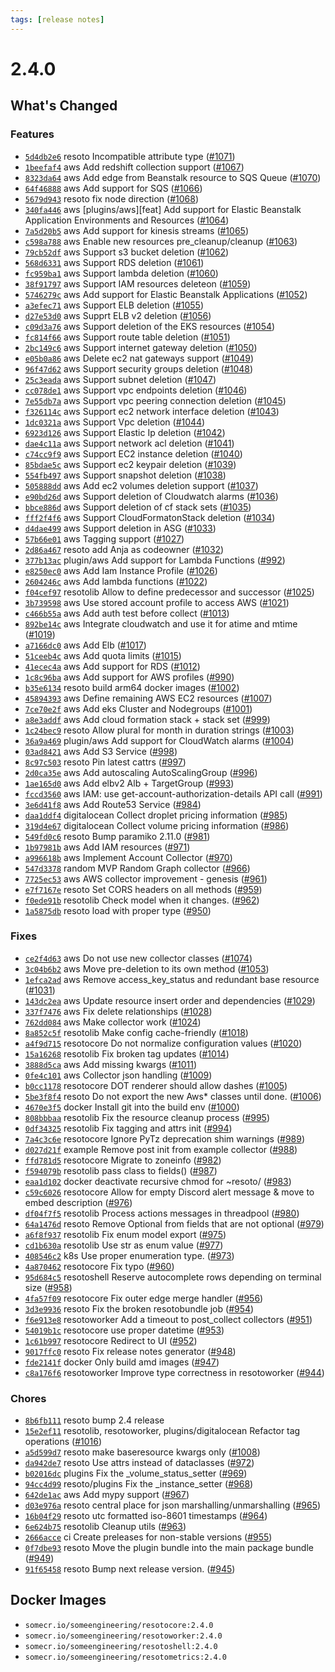 ```yaml
---
tags: [release notes]
---
```


# 2.4.0

## What's Changed

### Features

- [`5d4db2e6`](https://github.com/someengineering/resoto/commit/5d4db2e6) <span class="badge badge--secondary">resoto</span> Incompatible attribute type ([#1071](https://github.com/someengineering/resoto/pull/1071))
- [`1beefaf4`](https://github.com/someengineering/resoto/commit/1beefaf4) <span class="badge badge--secondary">aws</span> Add redshift collection support ([#1067](https://github.com/someengineering/resoto/pull/1067))
- [`8323da64`](https://github.com/someengineering/resoto/commit/8323da64) <span class="badge badge--secondary">aws</span> Add edge from Beanstalk resource to SQS Queue ([#1070](https://github.com/someengineering/resoto/pull/1070))
- [`64f46888`](https://github.com/someengineering/resoto/commit/64f46888) <span class="badge badge--secondary">aws</span> Add support for SQS ([#1066](https://github.com/someengineering/resoto/pull/1066))
- [`5679d943`](https://github.com/someengineering/resoto/commit/5679d943) <span class="badge badge--secondary">resoto</span> fix node direction ([#1068](https://github.com/someengineering/resoto/pull/1068))
- [`340fa446`](https://github.com/someengineering/resoto/commit/340fa446) <span class="badge badge--secondary">aws</span> [plugins/aws][feat] Add support for Elastic Beanstalk Application Environments and Resources ([#1064](https://github.com/someengineering/resoto/pull/1064))
- [`7a5d20b5`](https://github.com/someengineering/resoto/commit/7a5d20b5) <span class="badge badge--secondary">aws</span> Add support for kinesis streams ([#1065](https://github.com/someengineering/resoto/pull/1065))
- [`c598a788`](https://github.com/someengineering/resoto/commit/c598a788) <span class="badge badge--secondary">aws</span> Enable new resources pre_cleanup/cleanup ([#1063](https://github.com/someengineering/resoto/pull/1063))
- [`79cb52df`](https://github.com/someengineering/resoto/commit/79cb52df) <span class="badge badge--secondary">aws</span> Support s3 bucket deletion ([#1062](https://github.com/someengineering/resoto/pull/1062))
- [`568d6331`](https://github.com/someengineering/resoto/commit/568d6331) <span class="badge badge--secondary">aws</span> Support RDS deletion ([#1061](https://github.com/someengineering/resoto/pull/1061))
- [`fc959ba1`](https://github.com/someengineering/resoto/commit/fc959ba1) <span class="badge badge--secondary">aws</span> Support lambda deletion ([#1060](https://github.com/someengineering/resoto/pull/1060))
- [`38f91797`](https://github.com/someengineering/resoto/commit/38f91797) <span class="badge badge--secondary">aws</span> Support IAM resources deleteon ([#1059](https://github.com/someengineering/resoto/pull/1059))
- [`5746279c`](https://github.com/someengineering/resoto/commit/5746279c) <span class="badge badge--secondary">aws</span> Add support for Elastic Beanstalk Applications ([#1052](https://github.com/someengineering/resoto/pull/1052))
- [`a3efec71`](https://github.com/someengineering/resoto/commit/a3efec71) <span class="badge badge--secondary">aws</span> Support ELB deletion ([#1055](https://github.com/someengineering/resoto/pull/1055))
- [`d27e53d0`](https://github.com/someengineering/resoto/commit/d27e53d0) <span class="badge badge--secondary">aws</span> Supprt ELB v2 deletion ([#1056](https://github.com/someengineering/resoto/pull/1056))
- [`c09d3a76`](https://github.com/someengineering/resoto/commit/c09d3a76) <span class="badge badge--secondary">aws</span> Support deletion of the EKS resources ([#1054](https://github.com/someengineering/resoto/pull/1054))
- [`fc814f66`](https://github.com/someengineering/resoto/commit/fc814f66) <span class="badge badge--secondary">aws</span> Support route table deletion ([#1051](https://github.com/someengineering/resoto/pull/1051))
- [`2bc149c6`](https://github.com/someengineering/resoto/commit/2bc149c6) <span class="badge badge--secondary">aws</span> Support internet gateway deletion ([#1050](https://github.com/someengineering/resoto/pull/1050))
- [`e05b0a86`](https://github.com/someengineering/resoto/commit/e05b0a86) <span class="badge badge--secondary">aws</span> Delete ec2 nat gateways support ([#1049](https://github.com/someengineering/resoto/pull/1049))
- [`96f47d62`](https://github.com/someengineering/resoto/commit/96f47d62) <span class="badge badge--secondary">aws</span> Support security groups deletion ([#1048](https://github.com/someengineering/resoto/pull/1048))
- [`25c3eada`](https://github.com/someengineering/resoto/commit/25c3eada) <span class="badge badge--secondary">aws</span> Support subnet deletion ([#1047](https://github.com/someengineering/resoto/pull/1047))
- [`cc078de1`](https://github.com/someengineering/resoto/commit/cc078de1) <span class="badge badge--secondary">aws</span> Support vpc endpoints deletion ([#1046](https://github.com/someengineering/resoto/pull/1046))
- [`7e55db7a`](https://github.com/someengineering/resoto/commit/7e55db7a) <span class="badge badge--secondary">aws</span> Support vpc peering connection deletion ([#1045](https://github.com/someengineering/resoto/pull/1045))
- [`f326114c`](https://github.com/someengineering/resoto/commit/f326114c) <span class="badge badge--secondary">aws</span> Support ec2 network interface deletion ([#1043](https://github.com/someengineering/resoto/pull/1043))
- [`1dc0321a`](https://github.com/someengineering/resoto/commit/1dc0321a) <span class="badge badge--secondary">aws</span> Support Vpc deletion ([#1044](https://github.com/someengineering/resoto/pull/1044))
- [`6923d126`](https://github.com/someengineering/resoto/commit/6923d126) <span class="badge badge--secondary">aws</span> Support Elastic Ip deletion ([#1042](https://github.com/someengineering/resoto/pull/1042))
- [`dae4c11a`](https://github.com/someengineering/resoto/commit/dae4c11a) <span class="badge badge--secondary">aws</span> Support network acl deletion ([#1041](https://github.com/someengineering/resoto/pull/1041))
- [`c74cc9f9`](https://github.com/someengineering/resoto/commit/c74cc9f9) <span class="badge badge--secondary">aws</span> Support EC2 instance deletion ([#1040](https://github.com/someengineering/resoto/pull/1040))
- [`85bdae5c`](https://github.com/someengineering/resoto/commit/85bdae5c) <span class="badge badge--secondary">aws</span> Support ec2 keypair deletion ([#1039](https://github.com/someengineering/resoto/pull/1039))
- [`554fb497`](https://github.com/someengineering/resoto/commit/554fb497) <span class="badge badge--secondary">aws</span> Support snapshot deletion ([#1038](https://github.com/someengineering/resoto/pull/1038))
- [`505888dd`](https://github.com/someengineering/resoto/commit/505888dd) <span class="badge badge--secondary">aws</span> Add ec2 volumes deletion support ([#1037](https://github.com/someengineering/resoto/pull/1037))
- [`e90bd26d`](https://github.com/someengineering/resoto/commit/e90bd26d) <span class="badge badge--secondary">aws</span> Support deletion of Cloudwatch alarms ([#1036](https://github.com/someengineering/resoto/pull/1036))
- [`bbce886d`](https://github.com/someengineering/resoto/commit/bbce886d) <span class="badge badge--secondary">aws</span> Support deletion of cf stack sets ([#1035](https://github.com/someengineering/resoto/pull/1035))
- [`fff2f4f6`](https://github.com/someengineering/resoto/commit/fff2f4f6) <span class="badge badge--secondary">aws</span> Support CloudFormatonStack deletion ([#1034](https://github.com/someengineering/resoto/pull/1034))
- [`d4dae499`](https://github.com/someengineering/resoto/commit/d4dae499) <span class="badge badge--secondary">aws</span> Support deletion in ASG ([#1033](https://github.com/someengineering/resoto/pull/1033))
- [`57b66e01`](https://github.com/someengineering/resoto/commit/57b66e01) <span class="badge badge--secondary">aws</span> Tagging support ([#1027](https://github.com/someengineering/resoto/pull/1027))
- [`2d86a467`](https://github.com/someengineering/resoto/commit/2d86a467) <span class="badge badge--secondary">resoto</span> add Anja as codeowner ([#1032](https://github.com/someengineering/resoto/pull/1032))
- [`377b13ac`](https://github.com/someengineering/resoto/commit/377b13ac) <span class="badge badge--secondary">plugin/aws</span> Add support for Lambda Functions ([#992](https://github.com/someengineering/resoto/pull/992))
- [`e8250ec0`](https://github.com/someengineering/resoto/commit/e8250ec0) <span class="badge badge--secondary">aws</span> Add Iam Instance Profile ([#1026](https://github.com/someengineering/resoto/pull/1026))
- [`2604246c`](https://github.com/someengineering/resoto/commit/2604246c) <span class="badge badge--secondary">aws</span> Add lambda functions ([#1022](https://github.com/someengineering/resoto/pull/1022))
- [`f04cef97`](https://github.com/someengineering/resoto/commit/f04cef97) <span class="badge badge--secondary">resotolib</span> Allow to define predecessor and successor ([#1025](https://github.com/someengineering/resoto/pull/1025))
- [`3b739598`](https://github.com/someengineering/resoto/commit/3b739598) <span class="badge badge--secondary">aws</span> Use stored account profile to access AWS ([#1021](https://github.com/someengineering/resoto/pull/1021))
- [`c466b55a`](https://github.com/someengineering/resoto/commit/c466b55a) <span class="badge badge--secondary">aws</span> Add auth test before collect ([#1013](https://github.com/someengineering/resoto/pull/1013))
- [`892be14c`](https://github.com/someengineering/resoto/commit/892be14c) <span class="badge badge--secondary">aws</span> Integrate cloudwatch and use it for atime and mtime ([#1019](https://github.com/someengineering/resoto/pull/1019))
- [`a7166dc0`](https://github.com/someengineering/resoto/commit/a7166dc0) <span class="badge badge--secondary">aws</span> Add Elb ([#1017](https://github.com/someengineering/resoto/pull/1017))
- [`51ceeb4c`](https://github.com/someengineering/resoto/commit/51ceeb4c) <span class="badge badge--secondary">aws</span> Add quota limits ([#1015](https://github.com/someengineering/resoto/pull/1015))
- [`41ecec4a`](https://github.com/someengineering/resoto/commit/41ecec4a) <span class="badge badge--secondary">aws</span> Add support for RDS ([#1012](https://github.com/someengineering/resoto/pull/1012))
- [`1c8c96ba`](https://github.com/someengineering/resoto/commit/1c8c96ba) <span class="badge badge--secondary">aws</span> Add support for AWS profiles ([#990](https://github.com/someengineering/resoto/pull/990))
- [`b35e6134`](https://github.com/someengineering/resoto/commit/b35e6134) <span class="badge badge--secondary">resoto</span> build arm64 docker images ([#1002](https://github.com/someengineering/resoto/pull/1002))
- [`45894393`](https://github.com/someengineering/resoto/commit/45894393) <span class="badge badge--secondary">aws</span> Define remaining AWS EC2 resources ([#1007](https://github.com/someengineering/resoto/pull/1007))
- [`7ce70e2f`](https://github.com/someengineering/resoto/commit/7ce70e2f) <span class="badge badge--secondary">aws</span> Add eks Cluster and Nodegroups ([#1001](https://github.com/someengineering/resoto/pull/1001))
- [`a8e3addf`](https://github.com/someengineering/resoto/commit/a8e3addf) <span class="badge badge--secondary">aws</span> Add cloud formation stack + stack set ([#999](https://github.com/someengineering/resoto/pull/999))
- [`1c24bec9`](https://github.com/someengineering/resoto/commit/1c24bec9) <span class="badge badge--secondary">resoto</span> Allow plural for month in duration strings ([#1003](https://github.com/someengineering/resoto/pull/1003))
- [`36a9a469`](https://github.com/someengineering/resoto/commit/36a9a469) <span class="badge badge--secondary">plugin/aws</span> Add support for CloudWatch alarms ([#1004](https://github.com/someengineering/resoto/pull/1004))
- [`03ad8421`](https://github.com/someengineering/resoto/commit/03ad8421) <span class="badge badge--secondary">aws</span> Add S3 Service ([#998](https://github.com/someengineering/resoto/pull/998))
- [`8c97c503`](https://github.com/someengineering/resoto/commit/8c97c503) <span class="badge badge--secondary">resoto</span> Pin latest cattrs ([#997](https://github.com/someengineering/resoto/pull/997))
- [`2d0ca35e`](https://github.com/someengineering/resoto/commit/2d0ca35e) <span class="badge badge--secondary">aws</span> Add autoscaling AutoScalingGroup ([#996](https://github.com/someengineering/resoto/pull/996))
- [`1ae165d0`](https://github.com/someengineering/resoto/commit/1ae165d0) <span class="badge badge--secondary">aws</span> Add elbv2 Alb + TargetGroup ([#993](https://github.com/someengineering/resoto/pull/993))
- [`fccd3560`](https://github.com/someengineering/resoto/commit/fccd3560) <span class="badge badge--secondary">aws</span> IAM: use get-account-authorization-details API call ([#991](https://github.com/someengineering/resoto/pull/991))
- [`3e6d41f8`](https://github.com/someengineering/resoto/commit/3e6d41f8) <span class="badge badge--secondary">aws</span> Add Route53 Service ([#984](https://github.com/someengineering/resoto/pull/984))
- [`daa1ddf4`](https://github.com/someengineering/resoto/commit/daa1ddf4) <span class="badge badge--secondary">digitalocean</span> Collect droplet pricing information ([#985](https://github.com/someengineering/resoto/pull/985))
- [`319d4e67`](https://github.com/someengineering/resoto/commit/319d4e67) <span class="badge badge--secondary">digitalocean</span> Collect volume pricing information ([#986](https://github.com/someengineering/resoto/pull/986))
- [`549fd0c6`](https://github.com/someengineering/resoto/commit/549fd0c6) <span class="badge badge--secondary">resoto</span> Bump paramiko 2.11.0 ([#981](https://github.com/someengineering/resoto/pull/981))
- [`1b97981b`](https://github.com/someengineering/resoto/commit/1b97981b) <span class="badge badge--secondary">aws</span> Add IAM resources ([#971](https://github.com/someengineering/resoto/pull/971))
- [`a996618b`](https://github.com/someengineering/resoto/commit/a996618b) <span class="badge badge--secondary">aws</span> Implement Account Collector ([#970](https://github.com/someengineering/resoto/pull/970))
- [`547d3378`](https://github.com/someengineering/resoto/commit/547d3378) <span class="badge badge--secondary">random</span> MVP Random Graph collector ([#966](https://github.com/someengineering/resoto/pull/966))
- [`7725ec53`](https://github.com/someengineering/resoto/commit/7725ec53) <span class="badge badge--secondary">aws</span> AWS collector improvement - genesis ([#961](https://github.com/someengineering/resoto/pull/961))
- [`e7f7167e`](https://github.com/someengineering/resoto/commit/e7f7167e) <span class="badge badge--secondary">resoto</span> Set CORS headers on all methods ([#959](https://github.com/someengineering/resoto/pull/959))
- [`f0ede91b`](https://github.com/someengineering/resoto/commit/f0ede91b) <span class="badge badge--secondary">resotolib</span> Check model when it changes. ([#962](https://github.com/someengineering/resoto/pull/962))
- [`1a5875db`](https://github.com/someengineering/resoto/commit/1a5875db) <span class="badge badge--secondary">resoto</span> load with proper type ([#950](https://github.com/someengineering/resoto/pull/950))

### Fixes

- [`ce2f4d63`](https://github.com/someengineering/resoto/commit/ce2f4d63) <span class="badge badge--secondary">aws</span> Do not use new collector classes ([#1074](https://github.com/someengineering/resoto/pull/1074))
- [`3c04b6b2`](https://github.com/someengineering/resoto/commit/3c04b6b2) <span class="badge badge--secondary">aws</span> Move pre-deletion to its own method ([#1053](https://github.com/someengineering/resoto/pull/1053))
- [`1efca2ad`](https://github.com/someengineering/resoto/commit/1efca2ad) <span class="badge badge--secondary">aws</span> Remove access_key_status and redundant base resource ([#1031](https://github.com/someengineering/resoto/pull/1031))
- [`143dc2ea`](https://github.com/someengineering/resoto/commit/143dc2ea) <span class="badge badge--secondary">aws</span> Update resource insert order and dependencies ([#1029](https://github.com/someengineering/resoto/pull/1029))
- [`337f7476`](https://github.com/someengineering/resoto/commit/337f7476) <span class="badge badge--secondary">aws</span> Fix delete relationships ([#1028](https://github.com/someengineering/resoto/pull/1028))
- [`762dd084`](https://github.com/someengineering/resoto/commit/762dd084) <span class="badge badge--secondary">aws</span> Make collector work ([#1024](https://github.com/someengineering/resoto/pull/1024))
- [`8a852c5f`](https://github.com/someengineering/resoto/commit/8a852c5f) <span class="badge badge--secondary">resotolib</span> Make config cache-friendly ([#1018](https://github.com/someengineering/resoto/pull/1018))
- [`a4f9d715`](https://github.com/someengineering/resoto/commit/a4f9d715) <span class="badge badge--secondary">resotocore</span> Do not normalize configuration values ([#1020](https://github.com/someengineering/resoto/pull/1020))
- [`15a16268`](https://github.com/someengineering/resoto/commit/15a16268) <span class="badge badge--secondary">resotolib</span> Fix broken tag updates ([#1014](https://github.com/someengineering/resoto/pull/1014))
- [`3888d5ca`](https://github.com/someengineering/resoto/commit/3888d5ca) <span class="badge badge--secondary">aws</span> Add missing kwargs ([#1011](https://github.com/someengineering/resoto/pull/1011))
- [`0fe4c101`](https://github.com/someengineering/resoto/commit/0fe4c101) <span class="badge badge--secondary">aws</span> Collector json handling ([#1009](https://github.com/someengineering/resoto/pull/1009))
- [`b0cc1178`](https://github.com/someengineering/resoto/commit/b0cc1178) <span class="badge badge--secondary">resotocore</span> DOT renderer should allow dashes ([#1005](https://github.com/someengineering/resoto/pull/1005))
- [`5be3f8f4`](https://github.com/someengineering/resoto/commit/5be3f8f4) <span class="badge badge--secondary">resoto</span> Do not export the new Aws\* classes until done. ([#1006](https://github.com/someengineering/resoto/pull/1006))
- [`4670e3f5`](https://github.com/someengineering/resoto/commit/4670e3f5) <span class="badge badge--secondary">docker</span> Install git into the build env ([#1000](https://github.com/someengineering/resoto/pull/1000))
- [`808bbbaa`](https://github.com/someengineering/resoto/commit/808bbbaa) <span class="badge badge--secondary">resotolib</span> Fix the resource cleanup process ([#995](https://github.com/someengineering/resoto/pull/995))
- [`0df34325`](https://github.com/someengineering/resoto/commit/0df34325) <span class="badge badge--secondary">resotolib</span> Fix tagging and attrs init ([#994](https://github.com/someengineering/resoto/pull/994))
- [`7a4c3c6e`](https://github.com/someengineering/resoto/commit/7a4c3c6e) <span class="badge badge--secondary">resotocore</span> Ignore PyTz deprecation shim warnings ([#989](https://github.com/someengineering/resoto/pull/989))
- [`d027d21f`](https://github.com/someengineering/resoto/commit/d027d21f) <span class="badge badge--secondary">example</span> Remove post init from example collector ([#988](https://github.com/someengineering/resoto/pull/988))
- [`ffd781d5`](https://github.com/someengineering/resoto/commit/ffd781d5) <span class="badge badge--secondary">resotocore</span> Migrate to zoneinfo ([#982](https://github.com/someengineering/resoto/pull/982))
- [`f594079b`](https://github.com/someengineering/resoto/commit/f594079b) <span class="badge badge--secondary">resotolib</span> pass class to fields() ([#987](https://github.com/someengineering/resoto/pull/987))
- [`eaa1d102`](https://github.com/someengineering/resoto/commit/eaa1d102) <span class="badge badge--secondary">docker</span> deactivate recursive chmod for ~resoto/ ([#983](https://github.com/someengineering/resoto/pull/983))
- [`c59c6026`](https://github.com/someengineering/resoto/commit/c59c6026) <span class="badge badge--secondary">resotocore</span> Allow for empty Discord alert message & move to embed description ([#976](https://github.com/someengineering/resoto/pull/976))
- [`df04f7f5`](https://github.com/someengineering/resoto/commit/df04f7f5) <span class="badge badge--secondary">resotolib</span> Process actions messages in threadpool ([#980](https://github.com/someengineering/resoto/pull/980))
- [`64a1476d`](https://github.com/someengineering/resoto/commit/64a1476d) <span class="badge badge--secondary">resoto</span> Remove Optional from fields that are not optional ([#979](https://github.com/someengineering/resoto/pull/979))
- [`a6f8f937`](https://github.com/someengineering/resoto/commit/a6f8f937) <span class="badge badge--secondary">resotolib</span> Fix enum model export ([#975](https://github.com/someengineering/resoto/pull/975))
- [`cd1b630a`](https://github.com/someengineering/resoto/commit/cd1b630a) <span class="badge badge--secondary">resotolib</span> Use str as enum value ([#977](https://github.com/someengineering/resoto/pull/977))
- [`408546c2`](https://github.com/someengineering/resoto/commit/408546c2) <span class="badge badge--secondary">k8s</span> Use proper enumeration type. ([#973](https://github.com/someengineering/resoto/pull/973))
- [`4a870462`](https://github.com/someengineering/resoto/commit/4a870462) <span class="badge badge--secondary">resotocore</span> Fix typo ([#960](https://github.com/someengineering/resoto/pull/960))
- [`95d684c5`](https://github.com/someengineering/resoto/commit/95d684c5) <span class="badge badge--secondary">resotoshell</span> Reserve autocomplete rows depending on terminal size ([#958](https://github.com/someengineering/resoto/pull/958))
- [`4fa57f09`](https://github.com/someengineering/resoto/commit/4fa57f09) <span class="badge badge--secondary">resotocore</span> Fix outer edge merge handler ([#956](https://github.com/someengineering/resoto/pull/956))
- [`3d3e9936`](https://github.com/someengineering/resoto/commit/3d3e9936) <span class="badge badge--secondary">resoto</span> Fix the broken resotobundle job ([#954](https://github.com/someengineering/resoto/pull/954))
- [`f6e913e8`](https://github.com/someengineering/resoto/commit/f6e913e8) <span class="badge badge--secondary">resotoworker</span> Add a timeout to post_collect collectors ([#951](https://github.com/someengineering/resoto/pull/951))
- [`54019b1c`](https://github.com/someengineering/resoto/commit/54019b1c) <span class="badge badge--secondary">resotocore</span> use proper datetime ([#953](https://github.com/someengineering/resoto/pull/953))
- [`1c61b997`](https://github.com/someengineering/resoto/commit/1c61b997) <span class="badge badge--secondary">resotocore</span> Redirect to UI ([#952](https://github.com/someengineering/resoto/pull/952))
- [`9017ffc0`](https://github.com/someengineering/resoto/commit/9017ffc0) <span class="badge badge--secondary">resoto</span> Fix release notes generator ([#948](https://github.com/someengineering/resoto/pull/948))
- [`fde2141f`](https://github.com/someengineering/resoto/commit/fde2141f) <span class="badge badge--secondary">docker</span> Only build amd images ([#947](https://github.com/someengineering/resoto/pull/947))
- [`c8a176f6`](https://github.com/someengineering/resoto/commit/c8a176f6) <span class="badge badge--secondary">resotoworker</span> Improve type correctness in resotoworker ([#944](https://github.com/someengineering/resoto/pull/944))

### Chores

- [`8b6fb111`](https://github.com/someengineering/resoto/commit/8b6fb111) <span class="badge badge--secondary">resoto</span> bump 2.4 release
- [`15e2ef11`](https://github.com/someengineering/resoto/commit/15e2ef11) <span class="badge badge--secondary">resotolib, resotoworker, plugins/digitalocean</span> Refactor tag operations ([#1016](https://github.com/someengineering/resoto/pull/1016))
- [`a5d599d7`](https://github.com/someengineering/resoto/commit/a5d599d7) <span class="badge badge--secondary">resoto</span> make baseresource kwargs only ([#1008](https://github.com/someengineering/resoto/pull/1008))
- [`da942de7`](https://github.com/someengineering/resoto/commit/da942de7) <span class="badge badge--secondary">resoto</span> Use attrs instead of dataclasses ([#972](https://github.com/someengineering/resoto/pull/972))
- [`b02016dc`](https://github.com/someengineering/resoto/commit/b02016dc) <span class="badge badge--secondary">plugins</span> Fix the \_volume_status_setter ([#969](https://github.com/someengineering/resoto/pull/969))
- [`94cc4d99`](https://github.com/someengineering/resoto/commit/94cc4d99) <span class="badge badge--secondary">resoto/plugins</span> Fix the \_instance_setter ([#968](https://github.com/someengineering/resoto/pull/968))
- [`642de1ac`](https://github.com/someengineering/resoto/commit/642de1ac) <span class="badge badge--secondary">aws</span> Add mypy support ([#967](https://github.com/someengineering/resoto/pull/967))
- [`d03e976a`](https://github.com/someengineering/resoto/commit/d03e976a) <span class="badge badge--secondary">resoto</span> central place for json marshalling/unmarshalling ([#965](https://github.com/someengineering/resoto/pull/965))
- [`16b04f29`](https://github.com/someengineering/resoto/commit/16b04f29) <span class="badge badge--secondary">resoto</span> utc formatted iso-8601 timestamps ([#964](https://github.com/someengineering/resoto/pull/964))
- [`6e624b75`](https://github.com/someengineering/resoto/commit/6e624b75) <span class="badge badge--secondary">resotolib</span> Cleanup utils ([#963](https://github.com/someengineering/resoto/pull/963))
- [`2666acce`](https://github.com/someengineering/resoto/commit/2666acce) <span class="badge badge--secondary">ci</span> Create preleases for non-stable versions ([#955](https://github.com/someengineering/resoto/pull/955))
- [`0f7dbe93`](https://github.com/someengineering/resoto/commit/0f7dbe93) <span class="badge badge--secondary">resoto</span> Move the plugin bundle into the main package bundle ([#949](https://github.com/someengineering/resoto/pull/949))
- [`91f65458`](https://github.com/someengineering/resoto/commit/91f65458) <span class="badge badge--secondary">resoto</span> Bump next release version. ([#945](https://github.com/someengineering/resoto/pull/945))

<!--truncate-->

## Docker Images

- `somecr.io/someengineering/resotocore:2.4.0`
- `somecr.io/someengineering/resotoworker:2.4.0`
- `somecr.io/someengineering/resotoshell:2.4.0`
- `somecr.io/someengineering/resotometrics:2.4.0`
